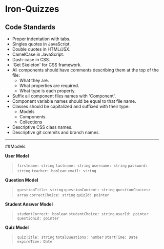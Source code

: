 # Iron-Quizzes

## Code Standards

* Proper indentation with tabs.
* Singles quotes in JavaScript.
* Double quotes in HTML/JSX.
* CamelCase in JavaScript.
* Dash-case in CSS.
* 'Get Skeleton' for CSS framework.
* All components should have comments describing them at the top of the file:
    * What they are.
    * What properties are required.
    * What type is each property.
* Suffix all component files names with 'Component'.
* Component variable names should be equal to that file name.
* Classes should be capitalized and suffixed with their type:
    * Models
    * Components
    * Collections
* Descriptive CSS class names.
* Descriptive git commits and branch names.

<hr>

##Models

**User Model**

>`firstname: string`
>`lastname: string`
>`username: string`
>`password: string`
>`teacher: boolean`
>`email: string`

**Question Model**

>`questionTitle: string`
>`questionContent: string`
>`questionChoices: array`
>`correctChoice: string`
>`quizId: pointer`

**Student Answer Model**

>`studentCorrect: boolean`
>`studentChoice: string`
>`userId: pointer`
>`questionId: pointer`

**Quiz Model**

>`quizTitle: string`
>`totalQuestions: number`
>`startTime: Date`
>`expireTime: Date`


